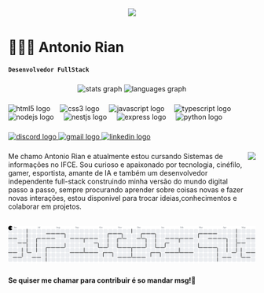 
<h1 align="center">
    <img src="https://readme-typing-svg.herokuapp.com/?font=Righteous&size=35&center=true&vCenter=true&width=500&height=70&duration=4000&lines=Olá!+👋;+Seja+Bem-vindo!;Sou+Antonio+Rian" />
</h1>

# 👨🏾‍💻 Antonio Rian

**`Desenvolvedor FullStack`**


###

<div align="center">
  <img src="https://github-readme-stats.vercel.app/api?username=AntonioRian&hide_title=false&hide_rank=false&show_icons=true&include_all_commits=true&count_private=true&disable_animations=false&theme=dracula&locale=en&hide_border=false" height="150" alt="stats graph"  />
  <img src="https://github-readme-stats.vercel.app/api/top-langs?username=AntonioRian&locale=en&hide_title=false&layout=compact&card_width=320&langs_count=5&theme=dracula&hide_border=false" height="150" alt="languages graph"  />
</div>

###

<div align="left">
  <img src="https://cdn.jsdelivr.net/gh/devicons/devicon/icons/html5/html5-original.svg" height="30" alt="html5 logo"  />
  <img width="12" />
  <img src="https://cdn.jsdelivr.net/gh/devicons/devicon/icons/css3/css3-original.svg" height="30" alt="css3 logo"  />
  <img width="12" />
  <img src="https://cdn.jsdelivr.net/gh/devicons/devicon/icons/javascript/javascript-original.svg" height="30" alt="javascript logo"  />
  <img width="12" />
  <img src="https://cdn.jsdelivr.net/gh/devicons/devicon/icons/typescript/typescript-original.svg" height="30" alt="typescript logo"  />
  <img width="12" />
  <img src="https://cdn.jsdelivr.net/gh/devicons/devicon/icons/nodejs/nodejs-original.svg" height="30" alt="nodejs logo"  />
  <img width="12" />
  <img src="https://cdn.jsdelivr.net/gh/devicons/devicon/icons/nestjs/nestjs-original.svg" height="30" alt="nestjs logo"  />
  <img width="12" />
  <img src="https://cdn.jsdelivr.net/gh/devicons/devicon/icons/express/express-original.svg" height="30" alt="express logo"  />
  <img width="12" />
  <img src="https://cdn.jsdelivr.net/gh/devicons/devicon/icons/python/python-original.svg" height="30" alt="python logo"  />
</div>

###

<div align="left">
  <a href="discord.com/users/Nitro8#2698" target="_blank">
    <img src="https://img.shields.io/static/v1?message=Discord&logo=discord&label=&color=7289DA&logoColor=white&labelColor=&style=for-the-badge" height="35" alt="discord logo"  />
  </a>
  <a href="antonioriandejesus@gmail.com" target="_blank">
    <img src="https://img.shields.io/static/v1?message=Gmail&logo=gmail&label=&color=D14836&logoColor=white&labelColor=&style=for-the-badge" height="35" alt="gmail logo"  />
  </a>
  <a href="www.linkedin.com/in/antonio-rian" target="_blank">
    <img src="https://img.shields.io/static/v1?message=LinkedIn&logo=linkedin&label=&color=0077B5&logoColor=white&labelColor=&style=for-the-badge" height="35" alt="linkedin logo"  />
  </a>
</div>

###

<img align="right" height="150" src="https://media3.giphy.com/media/v1.Y2lkPTc5MGI3NjExN3A0ZmF4NG1lb2F2b2IwYncyeWd0M2Fwa25sdnQ2MWd2cXg2Y256aSZlcD12MV9pbnRlcm5hbF9naWZfYnlfaWQmY3Q9Zw/VbnUQpnihPSIgIXuZv/giphy.gif"  />

###

<p align="left">Me chamo Antonio Rian e atualmente estou cursando Sistemas de informações no IFCE. Sou curioso e apaixonado por tecnologia, cinéfilo, gamer, esportista, amante de IA e também um desenvolvedor independente full-stack construindo minha versão do mundo digital passo a passo, sempre procurando aprender sobre coisas novas e fazer novas interações, estou disponivel para trocar ideias,conhecimentos e colaborar em projetos.</p>

###

<picture>
  <source media="(prefers-color-scheme: dark)" srcset="https://raw.githubusercontent.com/AntonioRian/AntonioRian/output/pacman-contribution-graph-dark.svg">
  <source media="(prefers-color-scheme: light)" srcset="https://raw.githubusercontent.com/AntonioRian/AntonioRian/output/pacman-contribution-graph.svg">
  <img alt="pacman contribution graph" src="https://raw.githubusercontent.com/AntonioRian/AntonioRian/output/pacman-contribution-graph.svg">
</picture>

###

<h4 align="left">Se quiser me chamar para contribuir é so mandar msg!👋</h4>

###

